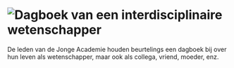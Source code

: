# ![Dagboek van een interdisciplinaire wetenschapper](trommels.jpg "© foto: Kathleen Bosmans")

De leden van de Jonge Academie houden beurtelings een dagboek bij over hun leven als wetenschapper, maar ook als collega, vriend, moeder, enz.

